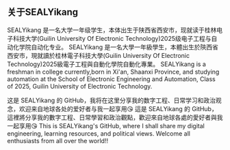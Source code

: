 ## 关于SEALYikang
SEALYikang 是一名大学一年级学生，本体出生于陕西省西安市，现就读于桂林电子科技大学(Guilin University Of Electronic Technology)2025级电子工程与自动化学院自动化专业。
SEALYikang 是一名大學一年級學生，本體出生於陝西省西安市，現就讀於桂林電子科技大學(Guilin University Of Electronic Technology)2025級電子工程與自動化學院自動化專業。
SEALYikang is a freshman in college currently,born in Xi'an, Shaanxi Province, and studying automation at the School of Electronic Engineering and Automation, Class of 2025, Guilin University of Electronic Technology.

这是 SEALYikang 的 GitHub，我将在这里分享我的数字工程、日常学习和政治观念，欢迎来自地球各处的爱好者与我一起享用😘
這是 SEALYikang 的 GitHub，這裡將分享我的數字工程、日常學習和政治觀點，歡迎來自地球各處的愛好者與我一起享用😘
This is SEALYikang's GitHub, where I shall share my digital engineering, learning resources, and political views. Welcome all enthusiasts from all over the world!!
